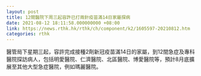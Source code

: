 ```yaml
---
layout: post
title: 12間醫院下周三起容許已打兩針疫苗滿14日家屬探病
date: 2021-08-12 18:11:58.000000000 +08:00
link: https://news.rthk.hk/rthk/ch/component/k2/1605597-20210812.htm
categories: rthk
---
```


醫管局下星期三起，容許完成接種2劑新冠疫苗滿14日的家屬，到12間急症及專科醫院探訪病人，包括明愛醫院、仁濟醫院、北區醫院、博愛醫院等，預計8月底擴展至其他大型急症醫院，例如瑪麗醫院。
